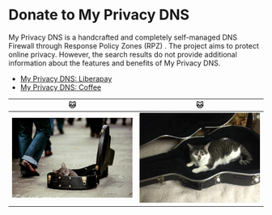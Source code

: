 # Donate to My Privacy DNS


My Privacy DNS is a handcrafted and completely self-managed DNS Firewall through Response Policy Zones (RPZ) . The project aims to protect online privacy. However, the search results do not provide additional information about the features and benefits of My Privacy DNS.


- [My Privacy DNS: Liberapay](https://liberapay.com/mypdns)
- [My Privacy DNS: Coffee](https://ko-fi.com/X8X37FUGU)



| 🐱 | 🐱 |
| -- | -- |
| ![](.assets/img/cat1.jpg) | ![](.assets/img/cat2.jpg) |
